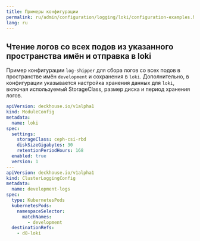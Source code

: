 ```yaml
---
title: Примеры конфигурации
permalink: ru/admin/configuration/logging/loki/configuration-examples.html
lang: ru
---
```


## Чтение логов со всех подов из указанного пространства имён и отправка в loki

Пример конфигурации `log-shipper` для сбора логов со всех подов в пространстве имён `development` и сохранения в `loki`.
Дополнительно, в конфигурации указывается настройка хранения данных для `loki`,
включая используемый StorageClass, размер диска и период хранения логов.

```yaml
apiVersion: deckhouse.io/v1alpha1
kind: ModuleConfig
metadata:
  name: loki
spec:
  settings:
    storageClass: ceph-csi-rbd
    diskSizeGigabytes: 30
    retentionPeriodHours: 168
  enabled: true
  version: 1
---
apiVersion: deckhouse.io/v1alpha1
kind: ClusterLoggingConfig
metadata:
  name: development-logs
spec:
  type: KubernetesPods
  kubernetesPods:
    namespaceSelector:
      matchNames:
        - development
  destinationRefs:
    - d8-loki
```
